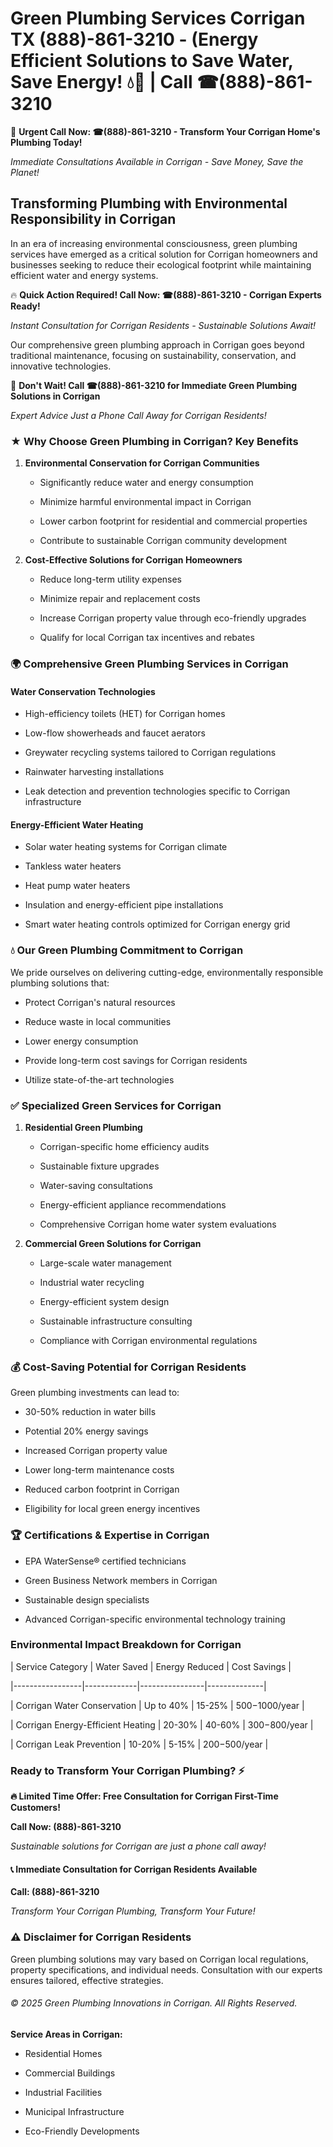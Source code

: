 # Green Plumbing Services Corrigan TX (888)-861-3210 - (Energy Efficient Solutions to Save Water, Save Energy! 💧🌿 | Call ☎(888)-861-3210

🚨 **Urgent Call Now: ☎(888)-861-3210 - Transform Your Corrigan Home's Plumbing Today!**
*Immediate Consultations Available in Corrigan - Save Money, Save the Planet!*

## Transforming Plumbing with Environmental Responsibility in Corrigan

In an era of increasing environmental consciousness, green plumbing services have emerged as a critical solution for Corrigan homeowners and businesses seeking to reduce their ecological footprint while maintaining efficient water and energy systems. 

🔥 **Quick Action Required! Call Now: ☎(888)-861-3210 - Corrigan Experts Ready!**
*Instant Consultation for Corrigan Residents - Sustainable Solutions Await!*

Our comprehensive green plumbing approach in Corrigan goes beyond traditional maintenance, focusing on sustainability, conservation, and innovative technologies.

🚨 **Don't Wait! Call ☎(888)-861-3210 for Immediate Green Plumbing Solutions in Corrigan**
*Expert Advice Just a Phone Call Away for Corrigan Residents!*

### ★ Why Choose Green Plumbing in Corrigan? Key Benefits

1. **Environmental Conservation for Corrigan Communities** 
   - Significantly reduce water and energy consumption
   - Minimize harmful environmental impact in Corrigan
   - Lower carbon footprint for residential and commercial properties
   - Contribute to sustainable Corrigan community development

2. **Cost-Effective Solutions for Corrigan Homeowners** 
   - Reduce long-term utility expenses
   - Minimize repair and replacement costs
   - Increase Corrigan property value through eco-friendly upgrades
   - Qualify for local Corrigan tax incentives and rebates

### 🌍 Comprehensive Green Plumbing Services in Corrigan

#### Water Conservation Technologies
- High-efficiency toilets (HET) for Corrigan homes
- Low-flow showerheads and faucet aerators
- Greywater recycling systems tailored to Corrigan regulations
- Rainwater harvesting installations
- Leak detection and prevention technologies specific to Corrigan infrastructure

#### Energy-Efficient Water Heating
- Solar water heating systems for Corrigan climate
- Tankless water heaters
- Heat pump water heaters
- Insulation and energy-efficient pipe installations
- Smart water heating controls optimized for Corrigan energy grid

### 💧 Our Green Plumbing Commitment to Corrigan

We pride ourselves on delivering cutting-edge, environmentally responsible plumbing solutions that:
- Protect Corrigan's natural resources
- Reduce waste in local communities
- Lower energy consumption
- Provide long-term cost savings for Corrigan residents
- Utilize state-of-the-art technologies

### ✅ Specialized Green Services for Corrigan

1. **Residential Green Plumbing**
   - Corrigan-specific home efficiency audits
   - Sustainable fixture upgrades
   - Water-saving consultations
   - Energy-efficient appliance recommendations
   - Comprehensive Corrigan home water system evaluations

2. **Commercial Green Solutions for Corrigan**
   - Large-scale water management
   - Industrial water recycling
   - Energy-efficient system design
   - Sustainable infrastructure consulting
   - Compliance with Corrigan environmental regulations

### 💰 Cost-Saving Potential for Corrigan Residents

Green plumbing investments can lead to:
- 30-50% reduction in water bills
- Potential 20% energy savings
- Increased Corrigan property value
- Lower long-term maintenance costs
- Reduced carbon footprint in Corrigan
- Eligibility for local green energy incentives

### 🏆 Certifications & Expertise in Corrigan

- EPA WaterSense® certified technicians
- Green Business Network members in Corrigan
- Sustainable design specialists
- Advanced Corrigan-specific environmental technology training

### Environmental Impact Breakdown for Corrigan

| Service Category | Water Saved | Energy Reduced | Cost Savings |
|-----------------|-------------|----------------|--------------|
| Corrigan Water Conservation | Up to 40% | 15-25% | $500-$1000/year |
| Corrigan Energy-Efficient Heating | 20-30% | 40-60% | $300-$800/year |
| Corrigan Leak Prevention | 10-20% | 5-15% | $200-$500/year |

### Ready to Transform Your Corrigan Plumbing? ⚡

**🔥 Limited Time Offer: Free Consultation for Corrigan First-Time Customers!**

**Call Now: (888)-861-3210**
*Sustainable solutions for Corrigan are just a phone call away!*

#### 📞 Immediate Consultation for Corrigan Residents Available

**Call: (888)-861-3210**
*Transform Your Corrigan Plumbing, Transform Your Future!*

### ⚠️ Disclaimer for Corrigan Residents

Green plumbing solutions may vary based on Corrigan local regulations, property specifications, and individual needs. Consultation with our experts ensures tailored, effective strategies.

###### © 2025 Green Plumbing Innovations in Corrigan. All Rights Reserved.

**Service Areas in Corrigan:** 
- Residential Homes
- Commercial Buildings
- Industrial Facilities
- Municipal Infrastructure
- Eco-Friendly Developments